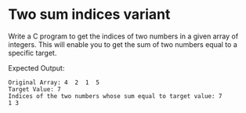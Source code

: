 # Two sum indices variant

Write a C program to get the indices of two numbers in a given array of integers. This will enable you to get the sum of two numbers equal to a specific target.

Expected Output:

```
Original Array: 4  2  1  5  
Target Value: 7
Indices of the two numbers whose sum equal to target value: 7
1 3
```
